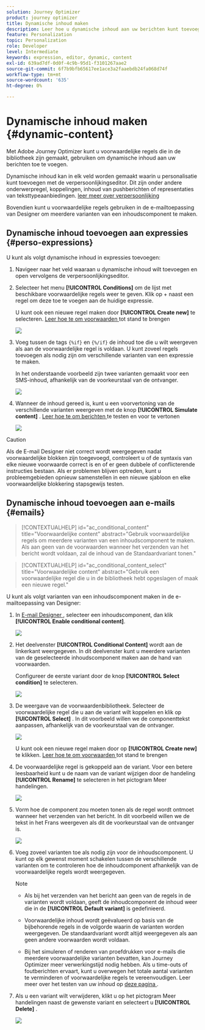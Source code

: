 ```yaml
---
solution: Journey Optimizer
product: journey optimizer
title: Dynamische inhoud maken
description: Leer hoe u dynamische inhoud aan uw berichten kunt toevoegen.
feature: Personalization
topic: Personalization
role: Developer
level: Intermediate
keywords: expression, editor, dynamic, content
exl-id: 639ad7df-0d0f-4c9b-95d1-f3101267aae2
source-git-commit: 6f7b9bfb65617ee1ace3a2faaebdb24fa068d74f
workflow-type: tm+mt
source-wordcount: '635'
ht-degree: 0%

---
```


# Dynamische inhoud maken {#dynamic-content}

Met Adobe Journey Optimizer kunt u voorwaardelijke regels die in de bibliotheek zijn gemaakt, gebruiken om dynamische inhoud aan uw berichten toe te voegen.

Dynamische inhoud kan in elk veld worden gemaakt waarin u personalisatie kunt toevoegen met de verpersoonlijkingseditor. Dit zijn onder andere onderwerpregel, koppelingen, inhoud van pushberichten of representaties van teksttypeaanbiedingen. [ leer meer over verpersoonlijking ](personalize.md)

Bovendien kunt u voorwaardelijke regels gebruiken in de e-mailtoepassing van Designer om meerdere varianten van een inhoudscomponent te maken.

## Dynamische inhoud toevoegen aan expressies {#perso-expressions}

U kunt als volgt dynamische inhoud in expressies toevoegen:

1. Navigeer naar het veld waaraan u dynamische inhoud wilt toevoegen en open vervolgens de verpersoonlijkingseditor.

1. Selecteer het menu **[!UICONTROL Conditions]** om de lijst met beschikbare voorwaardelijke regels weer te geven. Klik op + naast een regel om deze toe te voegen aan de huidige expressie.

   U kunt ook een nieuwe regel maken door **[!UICONTROL Create new]** te selecteren. [ Leer hoe te om voorwaarden ](create-conditions.md) tot stand te brengen

   ![](assets/conditions-expression.png)

1. Voeg tussen de tags `{%if}` en `{%/if}` de inhoud toe die u wilt weergeven als aan de voorwaardelijke regel is voldaan. U kunt zoveel regels toevoegen als nodig zijn om verschillende varianten van een expressie te maken.

   In het onderstaande voorbeeld zijn twee varianten gemaakt voor een SMS-inhoud, afhankelijk van de voorkeurstaal van de ontvanger.

   ![](assets/conditions-language-sample.png)

1. Wanneer de inhoud gereed is, kunt u een voorvertoning van de verschillende varianten weergeven met de knop **[!UICONTROL Simulate content]** . [ Leer hoe te om berichten ](../content-management/preview-test.md) te testen en voor te vertonen

   ![](assets/conditions-preview.png)

>[!CAUTION]
>
>Als de E-mail Designer niet correct wordt weergegeven nadat voorwaardelijke blokken zijn toegevoegd, controleert u of de syntaxis van elke nieuwe voorwaarde correct is en of er geen dubbele of conflicterende instructies bestaan. Als er problemen blijven optreden, kunt u probleemgebieden opnieuw samenstellen in een nieuwe sjabloon en elke voorwaardelijke blokkering stapsgewijs testen.


## Dynamische inhoud toevoegen aan e-mails {#emails}

>[!CONTEXTUALHELP]
>id="ac_conditional_content"
>title="Voorwaardelijke content"
>abstract="Gebruik voorwaardelijke regels om meerdere varianten van een inhoudscomponent te maken. Als aan geen van de voorwaarden wanneer het verzenden van het bericht wordt voldaan, zal de inhoud van de Standaardvariant tonen."

>[!CONTEXTUALHELP]
>id="ac_conditional_content_select"
>title="Voorwaardelijke content"
>abstract="Gebruik een voorwaardelijke regel die u in de bibliotheek hebt opgeslagen of maak een nieuwe regel."

U kunt als volgt varianten van een inhoudscomponent maken in de e-mailtoepassing van Designer:

1. In [ E-mail Designer ](../email/content-from-scratch.md), selecteer een inhoudscomponent, dan klik **[!UICONTROL Enable conditional content]**.

   ![](assets/conditions-enable-conditional.png)

1. Het deelvenster **[!UICONTROL Conditional Content]** wordt aan de linkerkant weergegeven. In dit deelvenster kunt u meerdere varianten van de geselecteerde inhoudscomponent maken aan de hand van voorwaarden.

   Configureer de eerste variant door de knop **[!UICONTROL Select condition]** te selecteren.

   ![](assets/conditions-apply.png)

1. De weergave van de voorwaardenbibliotheek. Selecteer de voorwaardelijke regel die u aan de variant wilt koppelen en klik op **[!UICONTROL Select]** . In dit voorbeeld willen we de componenttekst aanpassen, afhankelijk van de voorkeurstaal van de ontvanger.

   ![](assets/conditions-select.png)

   U kunt ook een nieuwe regel maken door op **[!UICONTROL Create new]** te klikken. [ Leer hoe te om voorwaarden ](create-conditions.md) tot stand te brengen

1. De voorwaardelijke regel is gekoppeld aan de variant. Voor een betere leesbaarheid kunt u de naam van de variant wijzigen door de handeling **[!UICONTROL Rename]** te selecteren in het pictogram Meer handelingen.

   ![](assets/conditions-rename.png)

1. Vorm hoe de component zou moeten tonen als de regel wordt ontmoet wanneer het verzenden van het bericht. In dit voorbeeld willen we de tekst in het Frans weergeven als dit de voorkeurstaal van de ontvanger is.

   ![](assets/conditions-design.png)

1. Voeg zoveel varianten toe als nodig zijn voor de inhoudscomponent. U kunt op elk gewenst moment schakelen tussen de verschillende varianten om te controleren hoe de inhoudcomponent afhankelijk van de voorwaardelijke regels wordt weergegeven.

   >[!NOTE]
   >
   >* Als bij het verzenden van het bericht aan geen van de regels in de varianten wordt voldaan, geeft de inhoudcomponent de inhoud weer die in de **[!UICONTROL Default variant]** is gedefinieerd.
   >
   >* Voorwaardelijke inhoud wordt geëvalueerd op basis van de bijbehorende regels in de volgorde waarin de varianten worden weergegeven. De standaardvariant wordt altijd weergegeven als aan geen andere voorwaarden wordt voldaan.
   >
   >* Bij het simuleren of renderen van proefdrukken voor e-mails die meerdere voorwaardelijke varianten bevatten, kan Journey Optimizer meer verwerkingstijd nodig hebben. Als u time-outs of foutberichten ervaart, kunt u overwegen het totale aantal varianten te verminderen of voorwaardelijke regels te vereenvoudigen. Leer meer over het testen van uw inhoud op [ deze pagina ](../content-management/preview-test.md).


1. Als u een variant wilt verwijderen, klikt u op het pictogram Meer handelingen naast de gewenste variant en selecteert u **[!UICONTROL Delete]** .

   ![](assets/conditions-delete.png)
